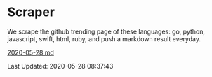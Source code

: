 # Scraper

We scrape the github trending page of these languages: go, python, javascript, swift, html, ruby, and push a markdown result everyday.

[2020-05-28.md](https://github.com/henson/Scraper/blob/master/2020-05-28.md)

Last Updated: 2020-05-28 08:37:43